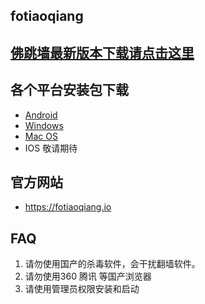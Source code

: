 ## fotiaoqiang
## <a href="https://github.com/getfotiaoqiang/download/releases"> 佛跳墙最新版本下载请点击这里 </a>
## 各个平台安装包下载
- <a href="https://github.com/getfotiaoqiang/download/releases/download/v1.0.0/fotiaoqiang_android_v1.0.0.apk"> Android </a>
- <a href="https://github.com/getfotiaoqiang/download/releases/download/v1.0.0/fotiaoqiang_win32_v1.0.0.zip"> Windows </a>
- <a href="https://github.com/getfotiaoqiang/download/releases/download/v1.0.0/fotiaoqiang_macos_amd64_install_v1.0.0.dmg"> Mac OS </a>
- IOS 敬请期待
## 官方网站
- https://fotiaoqiang.io
## FAQ
1. 请勿使用国产的杀毒软件，会干扰翻墙软件。 <br>
2. 请勿使用360 腾讯 等国产浏览器 <br>
3. 请使用管理员权限安装和启动 <br>
